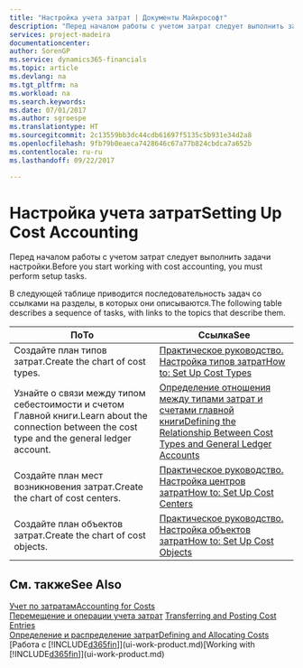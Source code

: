 ```yaml
---
title: "Настройка учета затрат | Документы Майкрософт"
description: "Перед началом работы с учетом затрат следует выполнить задачи настройки."
services: project-madeira
documentationcenter: 
author: SorenGP
ms.service: dynamics365-financials
ms.topic: article
ms.devlang: na
ms.tgt_pltfrm: na
ms.workload: na
ms.search.keywords: 
ms.date: 07/01/2017
ms.author: sgroespe
ms.translationtype: HT
ms.sourcegitcommit: 2c13559bb3dc44cdb61697f5135c5b931e34d2a8
ms.openlocfilehash: 9fb79b0eaeca7428646c67a77b824cbdca7a652b
ms.contentlocale: ru-ru
ms.lasthandoff: 09/22/2017

---
```

# <a name="setting-up-cost-accounting"></a><span data-ttu-id="fca9f-103">Настройка учета затрат</span><span class="sxs-lookup"><span data-stu-id="fca9f-103">Setting Up Cost Accounting</span></span>
<span data-ttu-id="fca9f-104">Перед началом работы с учетом затрат следует выполнить задачи настройки.</span><span class="sxs-lookup"><span data-stu-id="fca9f-104">Before you start working with cost accounting, you must perform setup tasks.</span></span>  

 <span data-ttu-id="fca9f-105">В следующей таблице приводится последовательность задач со ссылками на разделы, в которых они описываются.</span><span class="sxs-lookup"><span data-stu-id="fca9f-105">The following table describes a sequence of tasks, with links to the topics that describe them.</span></span>

|<span data-ttu-id="fca9f-106">По</span><span class="sxs-lookup"><span data-stu-id="fca9f-106">To</span></span>|<span data-ttu-id="fca9f-107">Ссылка</span><span class="sxs-lookup"><span data-stu-id="fca9f-107">See</span></span>|  
|--------|---------|  
|<span data-ttu-id="fca9f-108">Создайте план типов затрат.</span><span class="sxs-lookup"><span data-stu-id="fca9f-108">Create the chart of cost types.</span></span>|[<span data-ttu-id="fca9f-109">Практическое руководство. Настройка типов затрат</span><span class="sxs-lookup"><span data-stu-id="fca9f-109">How to: Set Up Cost Types</span></span>](finance-how-to-set-up-cost-types.md)|  
|<span data-ttu-id="fca9f-110">Узнайте о связи между типом себестоимости и счетом Главной книги.</span><span class="sxs-lookup"><span data-stu-id="fca9f-110">Learn about the connection between the cost type and the general ledger account.</span></span>|[<span data-ttu-id="fca9f-111">Определение отношения между типами затрат и счетами главной книги</span><span class="sxs-lookup"><span data-stu-id="fca9f-111">Defining the Relationship Between Cost Types and General Ledger Accounts</span></span>](finance-defining-the-relationship-between-cost-types-and-general-ledger-accounts.md)|  
|<span data-ttu-id="fca9f-112">Создайте план мест возникновения затрат.</span><span class="sxs-lookup"><span data-stu-id="fca9f-112">Create the chart of cost centers.</span></span>|[<span data-ttu-id="fca9f-113">Практическое руководство. Настройка центров затрат</span><span class="sxs-lookup"><span data-stu-id="fca9f-113">How to: Set Up Cost Centers</span></span>](finance-how-to-set-up-cost-centers.md)|  
|<span data-ttu-id="fca9f-114">Создайте план объектов затрат.</span><span class="sxs-lookup"><span data-stu-id="fca9f-114">Create the chart of cost objects.</span></span>|[<span data-ttu-id="fca9f-115">Практическое руководство. Настройка объектов затрат</span><span class="sxs-lookup"><span data-stu-id="fca9f-115">How to: Set Up Cost Objects</span></span>](finance-how-to-set-up-cost-objects.md)|  

## <a name="see-also"></a><span data-ttu-id="fca9f-116">См. также</span><span class="sxs-lookup"><span data-stu-id="fca9f-116">See Also</span></span>  
[<span data-ttu-id="fca9f-117">Учет по затратам</span><span class="sxs-lookup"><span data-stu-id="fca9f-117">Accounting for Costs</span></span>](finance-manage-cost-accounting.md)  
<span data-ttu-id="fca9f-118">[Перемещение и операции учета затрат](finance-transfer-and-post-cost-entries.md) </span><span class="sxs-lookup"><span data-stu-id="fca9f-118">[Transferring and Posting Cost Entries](finance-transfer-and-post-cost-entries.md) </span></span>  
[<span data-ttu-id="fca9f-119">Определение и распределение затрат</span><span class="sxs-lookup"><span data-stu-id="fca9f-119">Defining and Allocating Costs</span></span>](finance-define-and-allocate-costs.md)  
<span data-ttu-id="fca9f-120">[Работа с [!INCLUDE[d365fin](includes/d365fin_md.md)]](ui-work-product.md)</span><span class="sxs-lookup"><span data-stu-id="fca9f-120">[Working with [!INCLUDE[d365fin](includes/d365fin_md.md)]](ui-work-product.md)</span></span>


